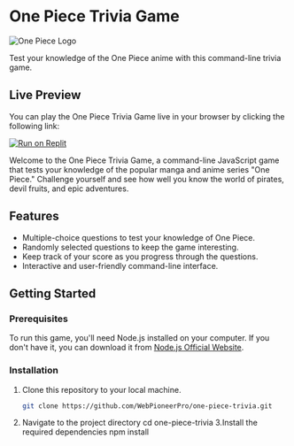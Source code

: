 # One Piece Trivia Game

![One Piece Logo](one_piece_logo.png)

Test your knowledge of the One Piece anime with this command-line trivia game.

## Live Preview

You can play the One Piece Trivia Game live in your browser by clicking the following link:

[![Run on Replit](https://replit.com/badge/github/WebPioneerPro/one-piece-trivia)](https://replit.com/@prabhanjansahu5/onePieceTrivia?embed=1&output=1)

Welcome to the One Piece Trivia Game, a command-line JavaScript game that tests your knowledge of the popular manga and anime series "One Piece." Challenge yourself and see how well you know the world of pirates, devil fruits, and epic adventures.

## Features

- Multiple-choice questions to test your knowledge of One Piece.
- Randomly selected questions to keep the game interesting.
- Keep track of your score as you progress through the questions.
- Interactive and user-friendly command-line interface.

## Getting Started

### Prerequisites

To run this game, you'll need Node.js installed on your computer. If you don't have it, you can download it from [Node.js Official Website](https://nodejs.org/).

### Installation

1. Clone this repository to your local machine.

   ```bash
   git clone https://github.com/WebPioneerPro/one-piece-trivia.git

2. Navigate to the project directory
   cd one-piece-trivia
3.Install the required dependencies
   npm install
